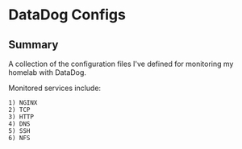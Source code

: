 # DataDog Configs

## Summary
A collection of the configuration files I've defined for monitoring my homelab with DataDog.

Monitored services include:
```
1) NGINX
2) TCP
3) HTTP
4) DNS
5) SSH
6) NFS
```
